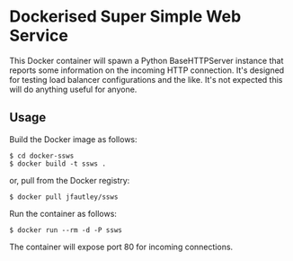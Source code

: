 Dockerised Super Simple Web Service
==================================

This Docker container will spawn a Python BaseHTTPServer instance that reports
some information on the incoming HTTP connection. It's designed for testing
load balancer configurations and the like. It's not expected this will do
anything useful for anyone.

Usage
-----
Build the Docker image as follows:

    $ cd docker-ssws
    $ docker build -t ssws .

or, pull from the Docker registry:

    $ docker pull jfautley/ssws

Run the container as follows:

    $ docker run --rm -d -P ssws

The container will expose port 80 for incoming connections.
